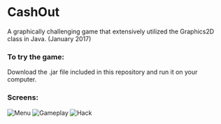 # CashOut
A graphically challenging game that extensively utilized the Graphics2D class in Java. (January 2017)

### To try the game:
Download the .jar file included in this repository and run it on your computer.

### Screens:
![Menu](https://image.ibb.co/hzr3gm/Screen_Shot_2018_01_10_at_12_36_55_AM.png)
![Gameplay](https://image.ibb.co/mpZdE6/Screen_Shot_2018_01_10_at_12_42_12_AM.png)
![Hack](https://image.ibb.co/hwX9Mm/Screen_Shot_2018_01_10_at_12_38_23_AM.png)


